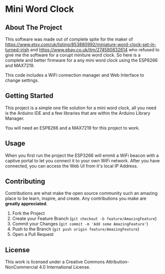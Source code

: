 # Mini Word Clock

## About The Project

This software was made out of complete spite for the maker of https://www.etsy.com/uk/listing/853880992/miniature-word-clock-set-in-turned-irish and https://www.ebay.co.uk/itm/274580832614 who refused to give me the software for a corupt miniture word clock. So here is a complete and better firmware for a any mini word clock using the ESP8266 and MAX7219.

This code includes a WiFi connection manager and Web Interface to change settings.

## Getting Started

This project is a simple one file solution for a mini word clock, all you need is the Arduino IDE and a few libraries that are within the Arduino Library Manager.

You will need an ESP8266 and a MAX7219 for this project to work.


## Usage

When you first run the project the ESP3266 will emmit a WiFi beacon with a captive portal to let you connect it to your own WiFi network. After you have connected, you can access the Web UI from it's local IP Address.


## Contributing

Contributions are what make the open source community such an amazing place to be learn, inspire, and create. Any contributions you make are **greatly appreciated**.

1. Fork the Project
2. Create your Feature Branch (`git checkout -b feature/AmazingFeature`)
3. Commit your Changes (`git commit -m 'Add some AmazingFeature'`)
4. Push to the Branch (`git push origin feature/AmazingFeature`)
5. Open a Pull Request


## License

This work is licensed under a Creative Commons Attribution-NonCommercial 4.0 International License.

